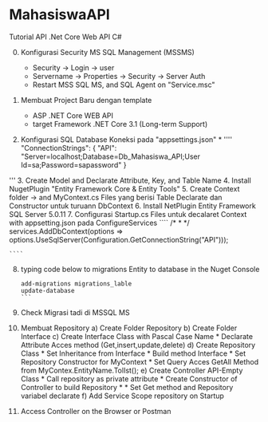 # MahasiswaAPI
Tutorial API .Net Core Web API C# 


0. Konfigurasi Security MS SQL Management (MSSMS)
	* Security -> Login -> user
	* Servername -> Properties -> Security -> Server Auth
	* Restart MSS SQL MS, and SQL Agent on "Service.msc"

1. Membuat Project Baru dengan template
	* ASP .NET Core WEB API
	* target Framework .NET Core 3.1 (Long-term Support)
2. Konfigurasi SQL Database Koneksi pada "appsettings.json"
	* 
''''
  "ConnectionStrings": {
    "API": "Server=localhost;Database=Db_Mahasiswa_API;User Id=sa;Password=sapassword"
  }

'''
3. Create Model and Declarate Attribute, Key, and Table Name
4. Install NugetPlugin "Entity Framework Core & Entity Tools"
5. Create Context folder -> and MyContext.cs Files yang berisi Table Declarate dan Constructor untuk turuann DbContext 
6. Install NetPlugin Entity Framework SQL Server 5.0.11
7. Configurasi Startup.cs Files untuk decalaret Context with appsetting.json pada ConfigureServices
	````
	/*
	*
	*/
	 services.AddDbContext<MyContext>(options => options.UseSqlServer(Configuration.GetConnectionString("API")));

	````
8. typing code below to migrations Entity to database in the Nuget Console

	````
	add-migrations migrations_lable
	update-database
	```
9. Check Migrasi tadi di MSSQL MS

10. Membuat Repository
	a) Create Folder Repository
	b) Create Folder Interface
	c) Create Interface Class with Pascal Case Name
		* Declarate Attribute Acces method (Get,insert,update,delete)
	d) Create Repository Class
		* Set Inheritance from Interface
		* Build method Interface 
		* Set Repository Constructor for MyContext
		* Set Query Acces GetAll Method from MyContex.EntityName.TolIst();
	e) Create Controller API-Empty Class 
		* Call repository as private attribute
		* Create Constructor of Controller  to build Repository 
		* 
		* Set Get method and Repository variabel declarate
	f) Add Service Scope repository on Startup
11. Access Controller on the Browser or Postman

	

